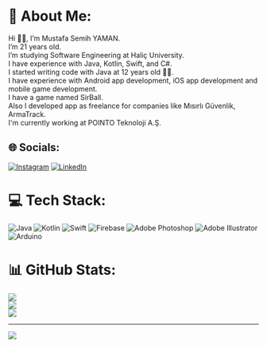 # 💫 About Me:
Hi 👋🏻, I’m Mustafa Semih YAMAN.<br>I’m 21 years old.<br>I’m studying Software Engineering at Haliç University.<br>I have experience with Java, Kotlin, Swift, and C#.<br>I started writing code with Java at 12 years old 👦🏻.<br>I have experience with Android app development, iOS app development and mobile game development.<br>I have a game named SirBall.<br>Also I developed app as freelance for companies like Mısırlı Güvenlik, ArmaTrack.<br>I'm currently working at POINTO Teknoloji A.Ş.


## 🌐 Socials:
[![Instagram](https://img.shields.io/badge/Instagram-%23E4405F.svg?logo=Instagram&logoColor=white)](https://instagram.com/the.msy) [![LinkedIn](https://img.shields.io/badge/LinkedIn-%230077B5.svg?logo=linkedin&logoColor=white)](https://linkedin.com/in/themsy) 

# 💻 Tech Stack:
![Java](https://img.shields.io/badge/java-%23ED8B00.svg?style=for-the-badge&logo=java&logoColor=white) ![Kotlin](https://img.shields.io/badge/kotlin-%230095D5.svg?style=for-the-badge&logo=kotlin&logoColor=white) ![Swift](https://img.shields.io/badge/swift-F54A2A?style=for-the-badge&logo=swift&logoColor=white) ![Firebase](https://img.shields.io/badge/firebase-%23039BE5.svg?style=for-the-badge&logo=firebase) ![Adobe Photoshop](https://img.shields.io/badge/adobephotoshop-%2331A8FF.svg?style=for-the-badge&logo=adobephotoshop&logoColor=white) ![Adobe Illustrator](https://img.shields.io/badge/adobeillustrator-%23FF9A00.svg?style=for-the-badge&logo=adobeillustrator&logoColor=white) ![Arduino](https://img.shields.io/badge/-Arduino-00979D?style=for-the-badge&logo=Arduino&logoColor=white)
# 📊 GitHub Stats:
![](https://github-readme-stats.vercel.app/api?username=msy43&theme=blueberry&hide_border=true&include_all_commits=true&count_private=true)<br/>
![](https://github-readme-streak-stats.herokuapp.com/?user=msy43&theme=blueberry&hide_border=true)<br/>
![](https://github-readme-stats.vercel.app/api/top-langs/?username=msy43&theme=blueberry&hide_border=true&include_all_commits=true&count_private=true&layout=compact)

---
[![](https://visitcount.itsvg.in/api?id=msy43&icon=5&color=6)](https://visitcount.itsvg.in)

<!-- Proudly created with GPRM ( https://gprm.itsvg.in ) -->
